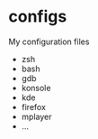 configs
=======

My configuration files

 * zsh
 * bash
 * gdb
 * konsole
 * kde
 * firefox
 * mplayer
 * ...
